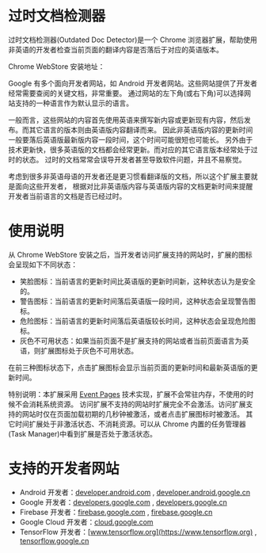 # 过时文档检测器
过时文档检测器(Outdated Doc Detector)是一个 Chrome 浏览器扩展，帮助使用非英语的开发者检查当前页面的翻译内容是否落后于对应的英语版本。

Chrome WebStore 安装地址：

Google 有多个面向开发者网站，如 Android 开发者网站。这些网站提供了开发者经常需要查阅的关键文档，非常重要。
通过网站的左下角(或右下角)可以选择网站支持的一种语言作为默认显示的语言。

一般而言，这些网站的内容首先使用英语来撰写新内容或更新现有内容，然后发布。而其它语言的版本则由英语版内容翻译而来。
因此非英语版内容的更新时间一般要落后英语版最新版内容一段时间，这个时间可能很短也可能长。
另外由于技术更新快，很多英语版的文档都会经常更新。而对应的其它语言版本经常处于过时的状态。
过时的文档常常会误导开发者甚至导致软件问题，并且不易察觉。

考虑到很多非英语母语的开发者还是更习惯看翻译版的文档，所以这个扩展主要就是面向这些开发者，
根据对比非英语版内容与英语版内容的文档更新时间来提醒开发者当前语言的文档是否已经过时。

# 使用说明
从 Chrome WebStore 安装之后，当开发者访问扩展支持的网站时，扩展的图标会呈现如下不同状态：
- 笑脸图标：当前语言的更新时间比英语版的更新时间新，这种状态认为是安全的。
- 警告图标：当前语言的更新时间落后英语版一段时间，这种状态会呈现警告图标。
- 危险图标：当前语言的更新时间落后英语版较长时间，这种状态会呈现危险图标。
- 灰色不可用状态：如果当前页面不是扩展支持的网站或者当前页面语言为英语，则扩展图标处于灰色不可用状态。

在前三种图标状态下，点击扩展图标会显示当前页面的更新时间和最新英语版的更新时间。

特别说明：本扩展采用 [Event Pages](https://developer.chrome.com/extensions/event_pages) 技术实现，扩展不会常驻内存，不使用的时候不会消耗系统资源。
访问扩展不支持的网站时扩展完全不会激活。访问扩展支持的网站时仅在页面加载初期的几秒钟被激活，或者点击扩展图标时被激活。
其它时间扩展处于非激活状态、不消耗资源。可以从 Chrome 内置的任务管理器(Task Manager)中看到扩展是否处于激活状态。

# 支持的开发者网站
- Android 开发者：[developer.android.com](https://developer.android.com) , [developer.android.google.cn](https://developer.android.google.cn) 
- Google 开发者：[developers.google.com](https://developers.google.com)  , [developers.google.cn](https://developers.google.cn) 
- Firebase 开发者：[firebase.google.com](https://firebase.google.com)  , [firebase.google.cn](https://firebase.google.cn) 
- Google Cloud 开发者：[cloud.google.com](https://cloud.google.com) 
- TensorFlow 开发者：[www.tensorflow.org](https://www.tensorflow.org)  , [tensorflow.google.cn](https://tensorflow.google.cn) 
